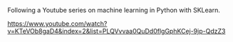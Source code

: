 Following a Youtube series on machine learning in Python with SKLearn.

https://www.youtube.com/watch?v=KTeVOb8gaD4&index=2&list=PLQVvvaa0QuDd0flgGphKCej-9jp-QdzZ3
